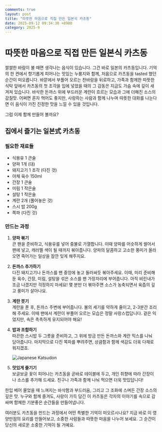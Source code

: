 ```yaml
---
comments: true
layout: post
title: "따뜻한 마음으로 직접 만든 일본식 카츠동"
date: 2025-09-12 09:34:30 +0900
category: 2025-9
---
```


# 따뜻한 마음으로 직접 만든 일본식 카츠동

쌀쌀한 바람이 불 때면 생각나는 음식이 있습니다. 그건 바로 일본의 카츠동입니다. 기억의 한 켠에서 향기롭게 피어나는 맛있는 누룽지와 함께, 처음으로 카츠동을 tasted 했던 순간이 떠오릅니다. 바깥에서 부풀어 오르는 찬바람을 뒤로하고, 가족과 함께한 따뜻한 식탁 앞에서 카츠동의 첫 조각을 입에 넣었을 때의 그 감동은 지금도 가슴 속에 깊이 새겨져 있습니다. 바삭한 돈까스 위에 부드러운 계란이 흐르는 모습과 그에 더해진 소스의 감칠맛. 어쩌면 혼자 먹어도 좋지만, 사랑하는 사람과 함께 나누며 따뜻한 대화를 나눈다면 이 음식이 가진 진정한 맛을 느낄 수 있을 것입니다.

그럼 이제 함께 만들어 볼까요?

## 집에서 즐기는 일본式 카츠동

### 필요한 재료들
- 식용유 1 큰술
- 양파 1개 (대)
- 돼지고기 1 조각 (다진 것)
- 야채 육수 150ml
- 간장 1 큰술
- 미림 1 작은술
- 설탕 1 작은술
- 계란 2개 (풀어놓은 것)
- 스시 밥 200g
- 쪽파 (다진 것)

### 만드는 과정

1. **양파 볶기**  
   큰 팬을 준비하고, 식용유를 넣어 중불로 가열합니다. 이때 양파를 어슷하게 썰어서 팬에 넣고, 캐러멜 색이 될 때까지 볶아줍니다. 양파의 달콤하고 고소한 풍미가 올라오면 죽어가는 일상을 잠깐 잊게 해주지요.

2. **돈까스 추가하기**  
   다진 돼지고기나 돈까스를 팬 중앙에 놓고 둘러싸듯 볶아주세요. 이때, 미리 준비해 둔 육수, 간장, 미림, 설탕을 섞은 소스를 팬 가장자리에 부어줍니다. 아직 비린내가 조금 나겠지만 걱정하지 마세요! 몇 분만 더 볶아주면 소스가 농축되면서 육즙의 깊고 풍미가 살아나요.

3. **계란 붓기**  
   계란을 푼 후, 돈까스 주변에 부어줍니다. 불의 세기를 약하게 줄이고, 2-3분간 조리해 주세요. 이때 팬에서 계란이 부풀어 오르는 모습은 정말 사랑스럽답니다. 겉은 익었지만, 속은 촉촉하게 유지되어야 해요!

4. **밥과 조합하기**  
   따끈한 스시밥 두 그릇을 준비하고, 그 위에 방금 만든 돈까스와 계란 믹스를 나눠 담아줍니다. 마지막으로 다진 쪽파를 뿌려주면, 상큼함과 함께 색감도 더욱 다채로워지겠죠.

   ![Japanese Katsudon](https://www.themealdb.com/images/media/meals/d8f6qx1604182128.jpg)

5. **맛있게 즐기기**  
   보글보글 꽃이 피어나는 카츠동을 곧바로 테이블에 두고, 개인 취향에 따라 간장이나 소스를 추가해 드세요. 친구나 가족과 함께 나눠 먹으면 더욱 맛있답니다!

한입 베어 물었을 때 느껴지는 바삭함과 부드러움, 그리고 그 조화에 스며든 간장 소스의 깊은 맛. 누구와 함께 즐겨도, 사랑이 가득 담긴 이 카츠동은 각자의 이야기를 속으로 감싸며 함께한 기분좋은 순간들을 만들어냅니다. 

여러분도 카츠동을 만드는 과정에서 어떤 특별한 기억이 떠오르시나요? 지금 바로 이 영양만점의 요리를 만들어보고, 소중한 사람들과 따뜻한 마음을 나누어 보세요. 그 순간이 당신의 새로운 소중한 기억이 될 거예요.